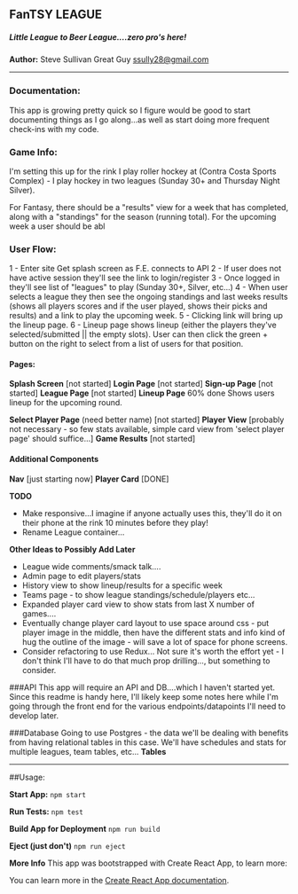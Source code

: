 ## FanTSY LEAGUE
##### Little League to Beer League....zero pro's here!

**Author:**
Steve Sullivan Great Guy
ssully28@gmail.com
___

### Documentation:
This app is growing pretty quick so I figure would be good to start documenting things as I go along...as well as start doing more frequent check-ins with my code.

### Game Info:
I'm setting this up for the rink I play roller hockey at (Contra Costa Sports Complex) - I play hockey in two leagues (Sunday 30+ and Thursday Night Silver).

For Fantasy, there should be a "results" view for a week that has completed, along with a "standings" for the season (running total). For the upcoming week a user should be abl

### User Flow:
1 - Enter site
Get splash screen as F.E. connects to API
2 - If user does not have active session they'll see the link to login/register
3 - Once logged in they'll see list of "leagues" to play (Sunday 30+, Silver, etc...)
4 - When user selects a league they then see the ongoing standings and last weeks results (shows all players scores and if the user played, shows their picks and results) and a link to play the upcoming week.
5 - Clicking link will bring up the lineup page.
6 - Lineup page shows lineup (either the players they've selected/submitted || the empty slots). User can then click the green + button on the right to select from a list of users for that position.

#### Pages:

**Splash Screen**
[not started]
**Login Page**
[not started]
**Sign-up Page**
[not started]
**League Page**
[not started]
**Lineup Page**
60% done
Shows users lineup for the upcoming round.

**Select Player Page** (need better name)
[not started]
**Player View**
[probably not necessary - so few stats available, simple card view from 'select player page' should suffice...]
**Game Results**
[not started]
#### Additional Components
**Nav**
[just starting now]
**Player Card**
[DONE]

**TODO**
* Make responsive...I imagine if anyone actually uses this, they'll do it on their phone at the rink 10 minutes before they play!
* Rename League container...

**Other Ideas to Possibly Add Later**
* League wide comments/smack talk....
* Admin page to edit players/stats
* History view to show lineup/results for a specific week
* Teams page - to show league standings/schedule/players etc...
* Expanded player card view to show stats from last X number of games....
* Eventually change player card layout to use space around css - put player image in the middle, then have the different stats and info kind of hug the outline of the image - will save a lot of space for phone screens.
* Consider refactoring to use Redux... Not sure it's worth the effort yet - I don't think I'll have to do that much prop drilling..., but something to consider.

###API
This app will require an API and DB....which I haven't started yet. Since this readme is handy here, I'll likely keep some notes here while I'm going through the front end for the various endpoints/datapoints I'll need to develop later.

###Database
Going to use Postgres - the data we'll be dealing with benefits from having relational tables in this case. We'll have schedules and stats for multiple leagues, team tables, etc...
**Tables**

___
##Usage:

**Start App:**
`npm start`

**Run Tests:**
`npm test`

**Build App for Deployment**
`npm run build`


**Eject (just don't)**
`npm run eject`



**More Info**
This app was bootstrapped with Create React App, to learn more:

You can learn more in the [Create React App documentation](https://facebook.github.io/create-react-app/docs/getting-started).
